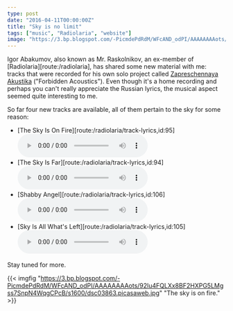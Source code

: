 ```yaml
---
type: post
date: "2016-04-11T00:00:00Z"
title: "Sky is no limit"
tags: ["music", "Radiolaria", "website"]
image: "https://3.bp.blogspot.com/-PicmdePdRdM/WFcAND_odPI/AAAAAAAAots/92lu4FQLXx8BF2HXPG5LMgss7SnpN4WqgCPcB/s1600/dsc03863.picasaweb.jpg"
---
```


Igor Abakumov, also known as Mr. Raskolnikov, an ex-member of [Radiolaria][route:/radiolaria], has shared some new material with me: tracks that were recorded for his own solo project called [Zapreschennaya Akustika](https://www.realmusic.ru/zapreszennayaakustika/) ("Forbidden Acoustics").  Even though it's a home recording and perhaps you can't really appreciate the Russian lyrics, the musical aspect seemed quite interesting to me.

So far four new tracks are available, all of them pertain to the sky for some reason:<br />

<!--more-->

* [The Sky Is On Fire][route:/radiolaria/track-lyrics,id:95]<br />
  <audio src="/radiolaria/track-listen/95" controls></audio>
* [The Sky Is Far][route:/radiolaria/track-lyrics,id:94]<br />
  <audio src="/radiolaria/track-listen/94" controls></audio>
* [Shabby Angel][route:/radiolaria/track-lyrics,id:106]<br />
  <audio src="/radiolaria/track-listen/106" controls></audio>
* [Sky Is All What's Left][route:/radiolaria/track-lyrics,id:105]<br />
  <audio src="/radiolaria/track-listen/105" controls></audio>

Stay tuned for more.

{{< imgfig "https://3.bp.blogspot.com/-PicmdePdRdM/WFcAND_odPI/AAAAAAAAots/92lu4FQLXx8BF2HXPG5LMgss7SnpN4WqgCPcB/s1600/dsc03863.picasaweb.jpg" "The sky is on fire." >}}
